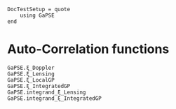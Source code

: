 ```@meta
DocTestSetup = quote
    using GaPSE
end
```

#  Auto-Correlation functions

```@docs
GaPSE.ξ_Doppler
GaPSE.ξ_Lensing
GaPSE.ξ_LocalGP
GaPSE.ξ_IntegratedGP
GaPSE.integrand_ξ_Lensing
GaPSE.integrand_ξ_IntegratedGP
```